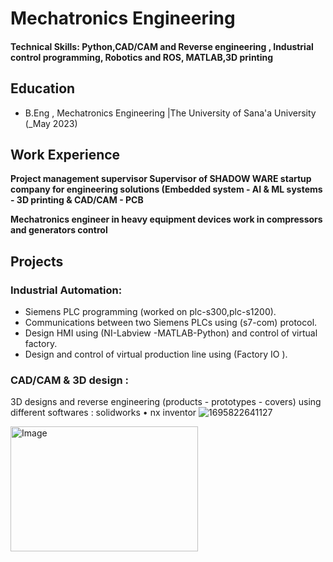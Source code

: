 # Mechatronics Engineering

#### Technical Skills: Python,CAD/CAM and Reverse engineering , Industrial control programming, Robotics and ROS, MATLAB,3D printing

## Education
- B.Eng , Mechatronics Engineering |The University of Sana'a University  (_May 2023)								       	

## Work Experience
**Project management supervisor
Supervisor of SHADOW WARE startup company for engineering solutions
(Embedded system - AI & ML systems - 3D printing & CAD/CAM - PCB**

**Mechatronics engineer in heavy equipment devices
work in compressors and generators control**

## Projects
### Industrial Automation:
- Siemens PLC programming (worked on plc-s300,plc-s1200).
- Communications between two Siemens PLCs using (s7-com) protocol.
- Design HMI using (NI-Labview -MATLAB-Python) and control of virtual
factory.
- Design and control of virtual production line using (Factory IO ).

### CAD/CAM & 3D design :
3D designs and reverse engineering (products - prototypes - covers) using
different softwares :
solidworks • nx inventor
![1695822641127](https://github.com/zyadalshujaa1/Zyad.github.io/assets/91574172/80c83be8-dde6-4556-a4a5-bdbf44ed458c)

<img src="https://github.com/zyadalshujaa1/Zyad.github.io/assets/91574172/80c83be8-dde6-4556-a4a5-bdbf44ed458c" alt="Image" width= "300"
height="200">
